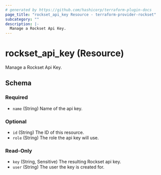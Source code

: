 ```yaml
---
# generated by https://github.com/hashicorp/terraform-plugin-docs
page_title: "rockset_api_key Resource - terraform-provider-rockset"
subcategory: ""
description: |-
  Manage a Rockset Api Key.
---
```


# rockset_api_key (Resource)

Manage a Rockset Api Key.



<!-- schema generated by tfplugindocs -->
## Schema

### Required

- `name` (String) Name of the api key.

### Optional

- `id` (String) The ID of this resource.
- `role` (String) The role the api key will use.

### Read-Only

- `key` (String, Sensitive) The resulting Rockset api key.
- `user` (String) The user the key is created for.



